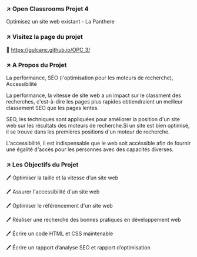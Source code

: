 
### ↗️ Open Classrooms Projet 4

Optimisez un site web existant - La Panthere

### ↗️ Visitez la page du projet
🔗 https://gulcanc.github.io/OPC_3/

### ↗️ A Propos du Projet

La performance, SEO (l'optimisation pour les moteurs de recherche), Accessibilité

La performance, la vitesse de site web a un impact sur le classment des recherches, c'est-à-dire les pages plus rapides obtiendraient un meilleur classement SEO que les pages lentes. 

SEO, les techniques sont appliquées pour améliorer la position d'un site web sur les résultats des moteurs de recherche.Si un site est bien optimisé, il se trouve dans les premières positions d'un moteur de recherche.

L'accessibilité, il est indispensable que le web soit accéssible afin de fournir une égalité d'accès pour les personnes avec des capacités diverses. 

### ↗️ Les Objectifs du Projet

 :pen: Optimiser la taille et la vitesse d’un site web

 :pen: Assurer l'accessibilité d'un site web

 :pen: Optimiser le référencement d'un site web

 :pen: Réaliser une recherche des bonnes pratiques en développement web

 :pen: Écrire un code HTML et CSS maintenable

 :pen: Écrire un rapport d’analyse SEO et rapport d’optimisation





